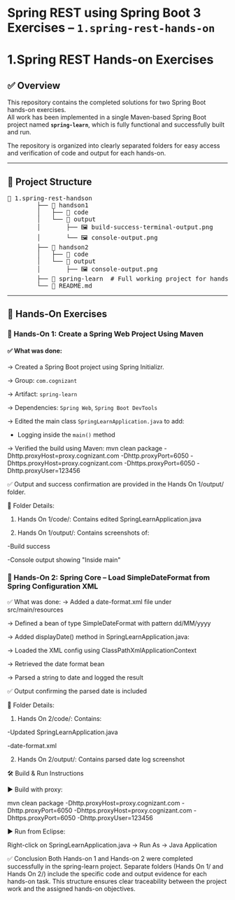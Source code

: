# Spring REST using Spring Boot 3 Exercises – `1.spring-rest-hands-on`

# 1.Spring REST Hands-on Exercises

## ✅ Overview

This repository contains the completed solutions for two Spring Boot hands-on exercises.  
All work has been implemented in a single Maven-based Spring Boot project named **`spring-learn`**, which is fully functional and successfully built and run.

The repository is organized into clearly separated folders for easy access and verification of code and output for each hands-on.

---

## 📁 Project Structure

<pre>📁 1.spring-rest-handson
        ├── 📁 handson1
        │   ├── 📁 code
        │   └── 📁 output
        │       ├── 🖼️ build-success-terminal-output.png
        │       └── 🖼️ console-output.png
        ├── 📁 handson2
        │   ├── 📁 code
        │   └── 📁 output
        │       ├── 🖼️ console-output.png     
        ├── 📁 spring-learn  # Full working project for handson1 & handson2
        └── 📄 README.md</pre>
---

## 🧪 Hands-On Exercises

### 🔹 Hands-On 1: Create a Spring Web Project Using Maven

#### ✅ What was done:

-> Created a Spring Boot project using Spring Initializr.

-> Group: `com.cognizant`

-> Artifact: `spring-learn`

-> Dependencies: `Spring Web`, `Spring Boot DevTools`

-> Edited the main class `SpringLearnApplication.java` to add:
  - Logging inside the `main()` method

-> Verified the build using Maven:
  mvn clean package -Dhttp.proxyHost=proxy.cognizant.com -Dhttp.proxyPort=6050 -Dhttps.proxyHost=proxy.cognizant.com -Dhttps.proxyPort=6050 -Dhttp.proxyUser=123456

✅ Output and success confirmation are provided in the Hands On 1/output/ folder.

📂 Folder Details:

1. Hands On 1/code/: Contains edited SpringLearnApplication.java

2. Hands On 1/output/: Contains screenshots of:

  -Build success

  -Console output showing "Inside main"

### 🔹 Hands-On 2: Spring Core – Load SimpleDateFormat from Spring Configuration XML 


✅ What was done:
-> Added a date-format.xml file under src/main/resources

-> Defined a bean of type SimpleDateFormat with pattern dd/MM/yyyy

-> Added displayDate() method in SpringLearnApplication.java:

-> Loaded the XML config using ClassPathXmlApplicationContext

-> Retrieved the date format bean

-> Parsed a string to date and logged the result

✅ Output confirming the parsed date is included

📂 Folder Details:

1. Hands On 2/code/: Contains:

  -Updated SpringLearnApplication.java

  -date-format.xml

2. Hands On 2/output/: Contains parsed date log screenshot

🛠 Build & Run Instructions

▶️ Build with proxy:

mvn clean package -Dhttp.proxyHost=proxy.cognizant.com -Dhttp.proxyPort=6050 -Dhttps.proxyHost=proxy.cognizant.com -Dhttps.proxyPort=6050 -Dhttp.proxyUser=123456

▶️ Run from Eclipse:

Right-click on SpringLearnApplication.java
→ Run As → Java Application

✅ Conclusion
Both Hands-on 1 and Hands-on 2 were completed successfully in the spring-learn project.
Separate folders (Hands On 1/ and Hands On 2/) include the specific code and output evidence for each hands-on task.
This structure ensures clear traceability between the project work and the assigned hands-on objectives.

